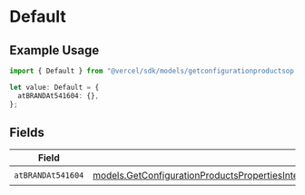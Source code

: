 # Default

## Example Usage

```typescript
import { Default } from "@vercel/sdk/models/getconfigurationproductsop.js";

let value: Default = {
  atBRANDAt541604: {},
};
```

## Fields

| Field                                                                                                                                                                                                                                                                      | Type                                                                                                                                                                                                                                                                       | Required                                                                                                                                                                                                                                                                   | Description                                                                                                                                                                                                                                                                |
| -------------------------------------------------------------------------------------------------------------------------------------------------------------------------------------------------------------------------------------------------------------------------- | -------------------------------------------------------------------------------------------------------------------------------------------------------------------------------------------------------------------------------------------------------------------------- | -------------------------------------------------------------------------------------------------------------------------------------------------------------------------------------------------------------------------------------------------------------------------- | -------------------------------------------------------------------------------------------------------------------------------------------------------------------------------------------------------------------------------------------------------------------------- |
| `atBRANDAt541604`                                                                                                                                                                                                                                                          | [models.GetConfigurationProductsPropertiesIntegrationsResponse200ApplicationJSONResponseBodyProductsMetadataSchemaAtBRANDAt541604](../models/getconfigurationproductspropertiesintegrationsresponse200applicationjsonresponsebodyproductsmetadataschemaatbrandat541604.md) | :heavy_check_mark:                                                                                                                                                                                                                                                         | N/A                                                                                                                                                                                                                                                                        |